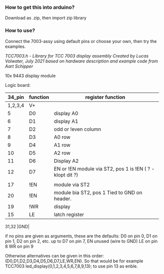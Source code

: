 ### How to get this into arduino? ###
Download as .zip, then import zip library

### How to use? ###
Connect the 7003-assy using default pins or choose your own, then try the examples.

*TCC7003.h - Library for TCC 7003 display assembly 
Created by Lucas Volwater, July 2021 
based on hardware description and example code from Aart Schipper*
  
10x 9443 display module

Logic board: 

34_pin |  function | register function
-------|-----------|-------------------
1,2,3,4 | V+| 
5        |D0        |display A0
6        |D1        |display A1
7        |D2        |odd or !even column
8        |D3        |A0 row
9        |D4        |A1 row
10       |D5        |A2 row
11       |D6        |Display A2   
12       |D7        |EN or !EN module via ST2, pos 1 is !EN ( ? - klopt dit ?)
 | | |
17       |!EN |module via ST2 
20       |!EN |module bia ST2, pos 1  Tied to GND on header.          
19       |!WR |display
15       |LE  |latch register    

31,32        |GND|


if no pins are given as arguments, these are the defaults: 
D0 on pin 0, D1 on pin 1, D2 on pin 2, etc. up to D7 on pin 7,
EN unused (wire to GND)
LE on pin 8
WR on pin 9

Otherwise alternatives can be given in this order: (D0,D1,D2,D3,D4,D5,D6,D7,LE,WR,EN). 
So that would be for example TCC7003 led_display(0,1,2,3,4,5,6,7,8,9,13);
to use pin 13 as enble.
